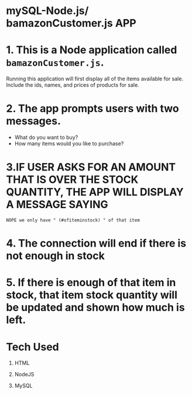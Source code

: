 # mySQL-Node.js/ bamazonCustomer.js APP

# 1.  This is a Node application called `bamazonCustomer.js`. 
Running this application will first display all of the items available for sale. Include the ids, names, and prices of products for sale.

# 2. The app prompts users with two messages.

   * What do you want to buy?
   * How many items would you like to purchase?
   
   # 3.IF USER ASKS FOR AN AMOUNT THAT IS OVER THE STOCK QUANTITY, THE APP WILL DISPLAY A MESSAGE SAYING
    NOPE we only have " (#ofiteminstock) " of that item
  
# 4. The connection will end if there is not enough in stock

# 5. If there is enough of that item in stock, that item stock quantity will be updated and shown how much is left.

# Tech Used
1. HTML

2. NodeJS

3. MySQL


